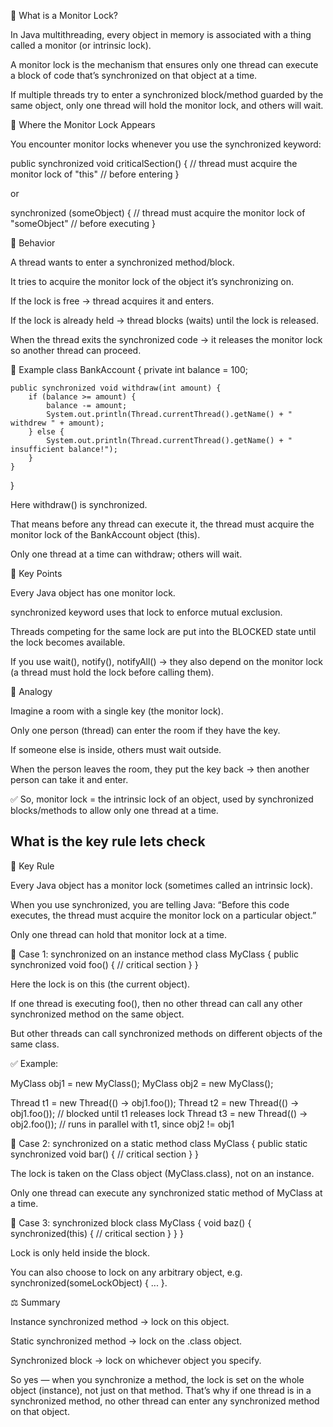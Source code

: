 🔹 What is a Monitor Lock?

In Java multithreading, every object in memory is associated with a thing called a monitor (or intrinsic lock).

A monitor lock is the mechanism that ensures only one thread can execute a block of code that’s synchronized on that object at a time.

If multiple threads try to enter a synchronized block/method guarded by the same object, only one thread will hold the monitor lock, and others will wait.

🔹 Where the Monitor Lock Appears

You encounter monitor locks whenever you use the synchronized keyword:

public synchronized void criticalSection() {
// thread must acquire the monitor lock of "this"
// before entering
}


or

synchronized (someObject) {
// thread must acquire the monitor lock of "someObject"
// before executing
}

🔹 Behavior

A thread wants to enter a synchronized method/block.

It tries to acquire the monitor lock of the object it’s synchronizing on.

If the lock is free → thread acquires it and enters.

If the lock is already held → thread blocks (waits) until the lock is released.

When the thread exits the synchronized code → it releases the monitor lock so another thread can proceed.

🔹 Example
class BankAccount {
private int balance = 100;

    public synchronized void withdraw(int amount) {
        if (balance >= amount) {
            balance -= amount;
            System.out.println(Thread.currentThread().getName() + " withdrew " + amount);
        } else {
            System.out.println(Thread.currentThread().getName() + " insufficient balance!");
        }
    }
}


Here withdraw() is synchronized.

That means before any thread can execute it, the thread must acquire the monitor lock of the BankAccount object (this).

Only one thread at a time can withdraw; others will wait.

🔹 Key Points

Every Java object has one monitor lock.

synchronized keyword uses that lock to enforce mutual exclusion.

Threads competing for the same lock are put into the BLOCKED state until the lock becomes available.

If you use wait(), notify(), notifyAll() → they also depend on the monitor lock (a thread must hold the lock before calling them).

🔹 Analogy

Imagine a room with a single key (the monitor lock).

Only one person (thread) can enter the room if they have the key.

If someone else is inside, others must wait outside.

When the person leaves the room, they put the key back → then another person can take it and enter.

✅ So, monitor lock = the intrinsic lock of an object, used by synchronized blocks/methods to allow only one thread at a time.

## What is the key rule lets check

🔑 Key Rule

Every Java object has a monitor lock (sometimes called an intrinsic lock).

When you use synchronized, you are telling Java:
“Before this code executes, the thread must acquire the monitor lock on a particular object.”

Only one thread can hold that monitor lock at a time.

📌 Case 1: synchronized on an instance method
class MyClass {
public synchronized void foo() {
// critical section
}
}


Here the lock is on this (the current object).

If one thread is executing foo(), then no other thread can call any other synchronized method on the same object.

But other threads can call synchronized methods on different objects of the same class.

✅ Example:

MyClass obj1 = new MyClass();
MyClass obj2 = new MyClass();

Thread t1 = new Thread(() -> obj1.foo());
Thread t2 = new Thread(() -> obj1.foo()); // blocked until t1 releases lock
Thread t3 = new Thread(() -> obj2.foo()); // runs in parallel with t1, since obj2 != obj1

📌 Case 2: synchronized on a static method
class MyClass {
public static synchronized void bar() {
// critical section
}
}


The lock is taken on the Class object (MyClass.class), not on an instance.

Only one thread can execute any synchronized static method of MyClass at a time.

📌 Case 3: synchronized block
class MyClass {
void baz() {
synchronized(this) {
// critical section
}
}
}


Lock is only held inside the block.

You can also choose to lock on any arbitrary object, e.g. synchronized(someLockObject) { ... }.

⚖️ Summary

Instance synchronized method → lock on this object.

Static synchronized method → lock on the .class object.

Synchronized block → lock on whichever object you specify.

So yes — when you synchronize a method, the lock is set on the whole object (instance), not just on that method. That’s why if one thread is in a synchronized method, no other thread can enter any synchronized method on that object.
